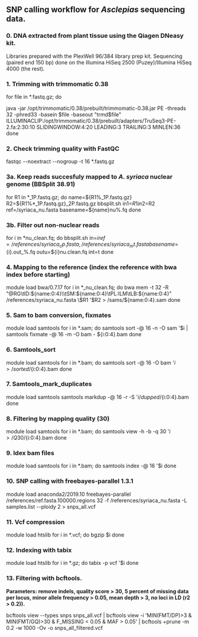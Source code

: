 ## SNP calling workflow for *Asclepias* sequencing data.

### 0. DNA extracted from plant tissue using the Qiagen DNeasy kit.
Libraries prepared with the PlexWell 96/384 library prep kit. Sequencing (paired end 150 bp) done on the Illumina HiSeq 2500 (Puzey)/Illumina HiSeq 4000 (the rest).

### 1. Trimming with trimmomatic 0.38
for file in *.fastq.gz; do

java -jar /opt/trimmomatic/0.38/prebuilt/trimmomatic-0.38.jar PE -threads 32 -phred33 -basein $file -baseout "trmd$file" ILLUMINACLIP:/opt/trimmomatic/0.38/prebuilt/adapters/TruSeq3-PE-2.fa:2:30:10 SLIDINGWINDOW:4:20 LEADING:3 TRAILING:3 MINLEN:36
done

### 2. Check trimming quality with FastQC
fastqc --noextract --nogroup -t 16 *.fastq.gz

### 3a. Keep reads succesfuly mapped to *A. syriaca* nuclear genome (BBSplit 38.91)
for R1 in \*_1P.fastq.gz; do
name=${R1%_1P.fastq.gz}
R2=${R1%*_1P.fastq.gz}_2P.fastq.gz
bbsplit.sh in1=$R1 in2=$R2 ref=/syriaca_nu.fasta basename=${name}nu%.fq
done

### 3b. Filter out non-nuclear reads
for i in \*nu_clean.fq; do
bbsplit.sh in=$i ref=/references/syriaca_cp.fasta,/references/syriaca_mt.fasta basename=${i}.out_%.fq outu=${i}nu.clean.fq int=t
done

### 4. Mapping to the reference (index the reference with bwa index before starting)
module load bwa/0.7.17
for i in *_nu_clean.fq; do
bwa mem -t 32 -R "@RG\\tID:${name:0:4}\\tSM:${name:0:4}\\tPL:ILM\\tLB:${name:0:4}" /references/syriaca_nu.fasta \$R1 '$R2 > /sams/${name:0:4}.sam
done

### 5. Sam to bam conversion, fixmates
module load samtools
for i in *.sam; do
samtools sort -@ 16 -n -O sam '$i | samtools fixmate -@ 16 -m -O bam - ${i:0:4}.bam
done

### 6. Samtools_sort
module load samtools
for i in *.bam; do
samtools sort -@ 16 -O bam '$i > /sorted/${i:0:4}.bam
done

### 7. Samtools_mark_duplicates
module load samtools
samtools markdup -@ 16 -r -S '$i /dupped/${i:0:4}.bam
done

### 8. Filtering by mapping quality (30)
module load samtools
for i in *.bam; do
samtools view -h -b -q 30 '$i > /Q30/${i:0:4}.bam
done

### 9. Idex bam files
module load samtools
for i in *.bam; do samtools index -@ 16 '$i
done

### 10. SNP calling with freebayes-parallel 1.3.1
module load anaconda2/2019.10
freebayes-parallel /references/ref.fasta.100000.regions 32 -f /references/syriaca_nu.fasta -L samples.list --ploidy 2 > snps_all.vcf

### 11. Vcf compression
module load htslib
for i in *.vcf; do
bgzip $i
done

### 12. Indexing with tabix
module load htslib
for i in *.gz; do
tabix -p vcf '$i
done

### 13. Filtering with bcftools.
**Parameters: remove indels, quality score > 30, 5 percent of missing data per locus, minor allele frequency > 0.05, mean depth > 3, no loci in LD (r2 > 0.2)).**

bcftools view --types snps snps_all.vcf | bcftools view -i 'MIN(FMT/DP)>3 & MIN(FMT/GQ)>30 & F_MISSING < 0.05 & MAF > 0.05' | bcftools +prune -m 0.2 -w 1000 -Ov -o snps_all_filtered.vcf
